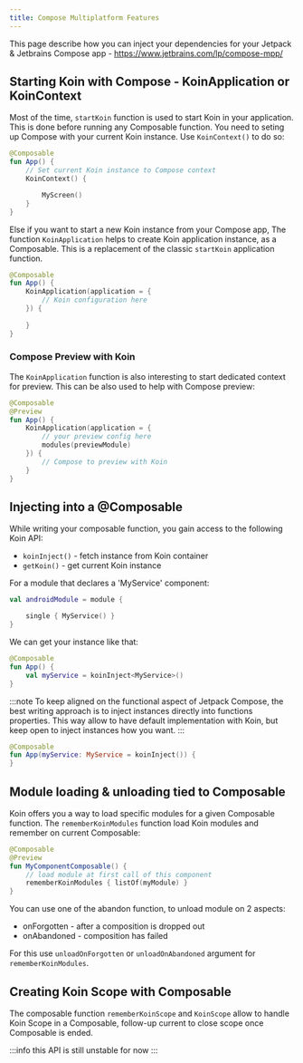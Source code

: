 ```yaml
---
title: Compose Multiplatform Features
---
```


This page describe how you can inject your dependencies for your Jetpack & Jetbrains Compose app - https://www.jetbrains.com/lp/compose-mpp/

## Starting Koin with Compose - KoinApplication or KoinContext

Most of the time, `startKoin` function is used to start Koin in your application. This is done before running any Composable function. You need to seting up Compose with your current Koin instance. Use `KoinContext()` to do so:

```kotlin
@Composable
fun App() {
    // Set current Koin instance to Compose context
    KoinContext() {

        MyScreen()
    }
}
```

Else if you want to start a new Koin instance from your Compose app, The function `KoinApplication` helps to create Koin application instance, as a Composable. This is a replacement of the classic `startKoin` application function.

```kotlin
@Composable
fun App() {
    KoinApplication(application = {
        // Koin configuration here
    }) {
        
    }
}
```

### Compose Preview with Koin

The `KoinApplication` function is also interesting to start dedicated context for preview. This can be also used to help with Compose preview:

```kotlin
@Composable
@Preview
fun App() {
    KoinApplication(application = {
        // your preview config here
        modules(previewModule)
    }) {
        // Compose to preview with Koin
    }
}
```

## Injecting into a @Composable

While writing your composable function, you gain access to the following Koin API:

* `koinInject()` - fetch instance from Koin container
* `getKoin()` - get current Koin instance

For a module that declares a 'MyService' component:

```kotlin
val androidModule = module {

    single { MyService() }
}
```

We can get your instance like that:

```kotlin
@Composable
fun App() {
    val myService = koinInject<MyService>()
}
```

:::note 
To keep aligned on the functional aspect of Jetpack Compose, the best writing approach is to inject instances directly into functions properties. This way allow to have default implementation with Koin, but keep open to inject instances how you want.
:::

```kotlin
@Composable
fun App(myService: MyService = koinInject()) {
}
```


## Module loading & unloading tied to Composable

Koin offers you a way to load specific modules for a given Composable function. The `rememberKoinModules` function load Koin modules and remember on current Composable:

```kotlin
@Composable
@Preview
fun MyComponentComposable() {
    // load module at first call of this component
    rememberKoinModules { listOf(myModule) }
}
```

You can use one of the abandon function, to unload module on 2 aspects:
- onForgotten - after a composition is dropped out
- onAbandoned - composition has failed

For this use `unloadOnForgotten` or `unloadOnAbandoned` argument for `rememberKoinModules`.

## Creating Koin Scope with Composable

The composable function `rememberKoinScope` and `KoinScope` allow to handle Koin Scope in a Composable, follow-up current to close scope once Composable is ended.

:::info
this API is still unstable for now
:::
